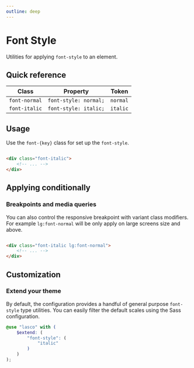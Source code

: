 ```yaml
---
outline: deep
---
```


# Font Style

Utilities for applying `font-style` to an element.

## Quick reference

| Class         | Property              | Token    |
|---------------|-----------------------|----------|
| `font-normal` | `font-style: normal;` | `normal` |
| `font-italic` | `font-style: italic;` | `italic` |

## Usage

Use the `font-{key}` class for set up the `font-style`.

```html

<div class="font-italic">
    <!-- ... -->
</div>
```

## Applying conditionally

### Breakpoints and media queries

You can also control the responsive breakpoint with variant class modifiers. For example `lg:font-normal` will be only
apply on large screens size and above.

```html

<div class="font-italic lg:font-normal">
    <!-- ... -->
</div>
```

## Customization

### Extend your theme

By default, the configuration provides a handful of general purpose `font-style` type utilities. You can easily filter
the default scales using the Sass configuration.

```scss
@use "lasco" with (
    $extend: (
        "font-style": (
            "italic"
        )
    )
);
```
